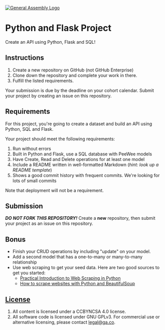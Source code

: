 [![General Assembly Logo](https://camo.githubusercontent.com/1a91b05b8f4d44b5bbfb83abac2b0996d8e26c92/687474703a2f2f692e696d6775722e636f6d2f6b6538555354712e706e67)](https://generalassemb.ly/education/web-development-immersive)

# Python and Flask Project

Create an API using Python, Flask and SQL!

## Instructions

1. Create a new repository on GitHub (not GitHub Enterprise)
1. Clone down the repository and complete your work in there.
1. Fulfill the listed requirements.

Your submission is due by the deadline on your cohort calendar. Submit your
project by creating an issue on this repository.

## Requirements

For this project, you're going to create a dataset and build an API using Python, SQL and Flask.

Your project should meet the following requirements:

1. Run without errors
1. Built in Python and Flask, use a SQL database with PeeWee models
1. Have Create, Read and Delete operations for at least one model
1. Include a README written in well-formatted Markdown (_hint: look up a README
   template_)
1. Shows a good commit history with frequent commits. We're looking for lots of
   small commits
   
Note that deployment will not be a requirement. 

## Submission

***DO NOT FORK THIS REPOSITORY!*** Create a **new** repository, then submit your project as an issue on this repository.

## Bonus

- Finish your CRUD operations by including "update" on your model. 
- Add a second model that has a one-to-many or many-to-many relationship
- Use web scraping to get your seed data. Here are two good sources to get you started:
   - [Practical Introduction to Web Scraping in Python](https://realpython.com/python-web-scraping-practical-introduction/)
   - [How to scrape websites with Python and BeautifulSoup](https://www.freecodecamp.org/news/how-to-scrape-websites-with-python-and-beautifulsoup-5946935d93fe/)

## [License](LICENSE)

1.  All content is licensed under a CC­BY­NC­SA 4.0 license.
1.  All software code is licensed under GNU GPLv3. For commercial use or
    alternative licensing, please contact legal@ga.co.
